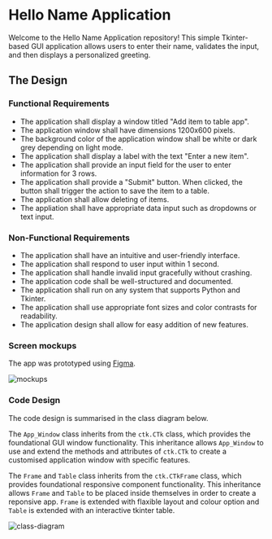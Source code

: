 # Hello Name Application

Welcome to the Hello Name Application repository! This simple Tkinter-based GUI application allows users to enter their name, validates the input, and then displays a personalized greeting.

## The Design

### Functional Requirements

- The application shall display a window titled "Add item to table app".
- The application window shall have dimensions 1200x600 pixels.
- The background color of the application window shall be white or dark grey depending on light mode.
- The application shall display a label with the text "Enter a new item".
- The application shall provide an input field for the user to enter information for 3 rows.
- The application shall provide a "Submit" button. When clicked, the button shall trigger the action to save the item to a table.
- The application shall allow deleting of items.
- The appliation shall have appropriate data input such as dropdowns or text input.

### Non-Functional Requirements

- The application shall have an intuitive and user-friendly interface.
- The application shall respond to user input within 1 second.
- The application shall handle invalid input gracefully without crashing.
- The application code shall be well-structured and documented.
- The application shall run on any system that supports Python and Tkinter.
- The application shall use appropriate font sizes and color contrasts for readability.
- The application design shall allow for easy addition of new features.

### Screen mockups

The app was prototyped using [Figma](https://www.figma.com/design/CgwDsn1tYo8YffaNimjVfq/IFCS-HelloWorld?node-id=0-1&t=fSJk46k665IlDYDs-1).

![mockups](HelloName_proto.png)

### Code Design

The code design is summarised in the class diagram below.

The `App_Window` class inherits from the `ctk.CTk` class, which provides the foundational GUI window functionality. This inheritance allows `App_Window` to use and extend the methods and attributes of `ctk.CTk` to create a customised application window with specific features.

The `Frame` and `Table` class inherits from the `ctk.CTkFrame` class, which provides foundational responsive component functionality. This inheritance allows `Frame` and `Table` to be placed inside themselves in order to create a reponsive app. `Frame` is extended with flaxible layout and colour option and `Table` is extended with an interactive tkinter table.

![class-diagram](HelloName.png)
